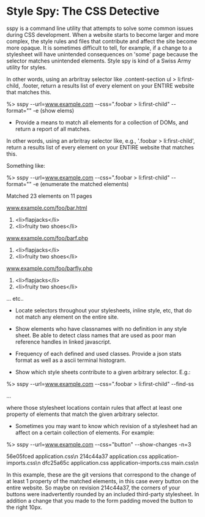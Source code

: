 Style Spy: The CSS Detective
============================

sspy is a command line utility that attempts to solve some common issues during CSS development.  When a website starts to become larger and more complex, the style rules and files that contribute and affect the site become more opaque.  It is sometimes difficult to tell, for example, if a change to a stylesheet will have unintended consequences on 'some' page because the selector matches unintended elements.  Style spy is kind of a Swiss Army utility for styles.

In other words, using an arbritray selector like .content-section ul > li:first-child, .footer, return a results list of every element on your ENTIRE website that matches this.

%> sspy --url=www.example.com --css=".foobar > li:first-child" --format="" -e (show elems)

* Provide a means to match all elements for a collection of DOMs, and return a report of all matches.  

In other words, using an arbritray selector like, e.g., '.foobar > li:first-child', return a results list of every element on your ENTIRE website that matches this.

Something like:

%> sspy --url=www.example.com --css=".foobar > li:first-child" --format="" -e (enumerate the matched elements)

Matched 23 elements on 11 pages

www.example.com/foo/bar.html

1.  &lt;li&gt;flapjacks&lt;/li&gt;
2.  &lt;li&gt;fruity two shoes&lt;/li&gt;

www.example.com/foo/barf.php

1.  &lt;li&gt;flapjacks&lt;/li&gt;
2.  &lt;li&gt;fruity two shoes&lt;/li&gt;

www.example.com/foo/barfly.php

1.  &lt;li&gt;flapjacks&lt;/li&gt;
2.  &lt;li&gt;fruity two shoes&lt;/li&gt;

... etc..

* Locate selectors throughout your stylesheets, inline style, etc, that do not match any element on the entire site.

* Show elements who have classnames with no definition in any style sheet.  Be able to detect class names that are used as poor man reference handles in linked javascript.

* Frequency of each defined and used classes.  Provide a json stats format as well as a ascii terminal histogram.

* Show which style sheets contribute to a given arbitrary selector. E.g.:

%> sspy --url=www.example.com --css=".foobar > li:first-child" --find-ss

...

where those stylesheet locations contain rules that affect at least one property of elements that match the given arbitrary selector.

* Sometimes you may want to know which revision of a stylesheet had an affect on a certain collection of elements.  For example:

%> sspy --url=www.example.com --css="button" --show-changes -n=3

56e05fced application.css\n
214c44a37 application.css application-imports.css\n
dfc25a65c application.css application-imports.css main.css\n

In this example, these are the git versions that correspond to the change of at least 1 property of the matched elements, in this case every button on the entire website.  So maybe on revision 214c44a37, the corners of your buttons were inadvertently rounded by an included third-party stylesheet.  In addition a change that you made to the form padding moved the button to the right 10px.
